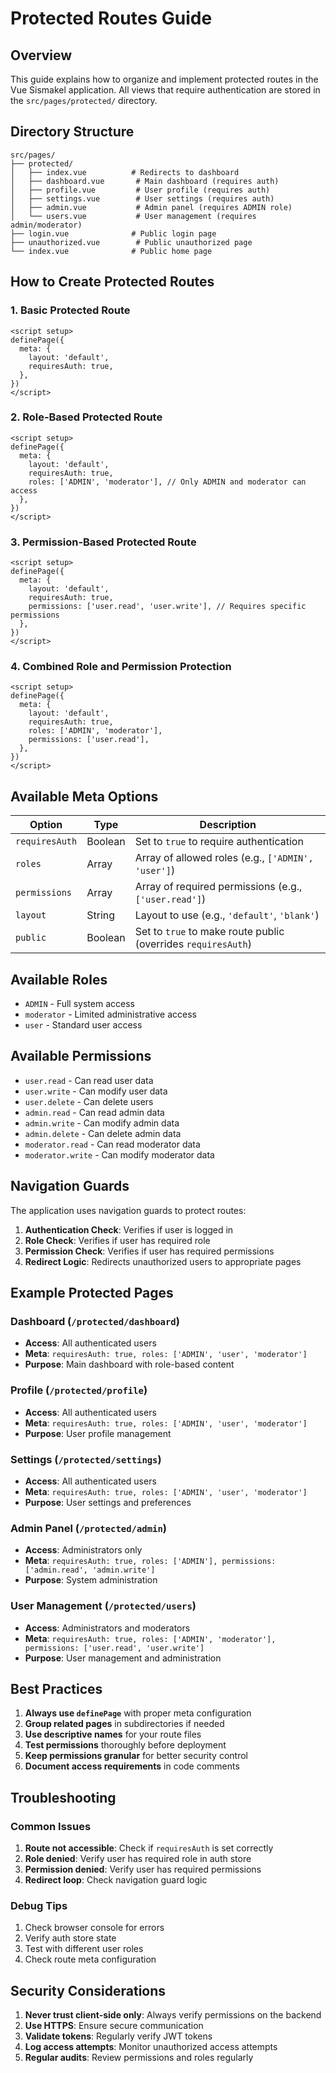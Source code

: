 # Protected Routes Guide

## Overview

This guide explains how to organize and implement protected routes in the Vue Sismakel application. All views that require authentication are stored in the `src/pages/protected/` directory.

## Directory Structure

```
src/pages/
├── protected/
│   ├── index.vue          # Redirects to dashboard
│   ├── dashboard.vue       # Main dashboard (requires auth)
│   ├── profile.vue         # User profile (requires auth)
│   ├── settings.vue        # User settings (requires auth)
│   ├── admin.vue           # Admin panel (requires ADMIN role)
│   └── users.vue           # User management (requires admin/moderator)
├── login.vue              # Public login page
├── unauthorized.vue        # Public unauthorized page
└── index.vue              # Public home page
```

## How to Create Protected Routes

### 1. Basic Protected Route

```vue
<script setup>
definePage({
  meta: {
    layout: 'default',
    requiresAuth: true,
  },
})
</script>
```

### 2. Role-Based Protected Route

```vue
<script setup>
definePage({
  meta: {
    layout: 'default',
    requiresAuth: true,
    roles: ['ADMIN', 'moderator'], // Only ADMIN and moderator can access
  },
})
</script>
```

### 3. Permission-Based Protected Route

```vue
<script setup>
definePage({
  meta: {
    layout: 'default',
    requiresAuth: true,
    permissions: ['user.read', 'user.write'], // Requires specific permissions
  },
})
</script>
```

### 4. Combined Role and Permission Protection

```vue
<script setup>
definePage({
  meta: {
    layout: 'default',
    requiresAuth: true,
    roles: ['ADMIN', 'moderator'],
    permissions: ['user.read'],
  },
})
</script>
```

## Available Meta Options

| Option | Type | Description |
|--------|------|-------------|
| `requiresAuth` | Boolean | Set to `true` to require authentication |
| `roles` | Array | Array of allowed roles (e.g., `['ADMIN', 'user']`) |
| `permissions` | Array | Array of required permissions (e.g., `['user.read']`) |
| `layout` | String | Layout to use (e.g., `'default'`, `'blank'`) |
| `public` | Boolean | Set to `true` to make route public (overrides `requiresAuth`) |

## Available Roles

- `ADMIN` - Full system access
- `moderator` - Limited administrative access
- `user` - Standard user access

## Available Permissions

- `user.read` - Can read user data
- `user.write` - Can modify user data
- `user.delete` - Can delete users
- `admin.read` - Can read admin data
- `admin.write` - Can modify admin data
- `admin.delete` - Can delete admin data
- `moderator.read` - Can read moderator data
- `moderator.write` - Can modify moderator data

## Navigation Guards

The application uses navigation guards to protect routes:

1. **Authentication Check**: Verifies if user is logged in
2. **Role Check**: Verifies if user has required role
3. **Permission Check**: Verifies if user has required permissions
4. **Redirect Logic**: Redirects unauthorized users to appropriate pages

## Example Protected Pages

### Dashboard (`/protected/dashboard`)
- **Access**: All authenticated users
- **Meta**: `requiresAuth: true, roles: ['ADMIN', 'user', 'moderator']`
- **Purpose**: Main dashboard with role-based content

### Profile (`/protected/profile`)
- **Access**: All authenticated users
- **Meta**: `requiresAuth: true, roles: ['ADMIN', 'user', 'moderator']`
- **Purpose**: User profile management

### Settings (`/protected/settings`)
- **Access**: All authenticated users
- **Meta**: `requiresAuth: true, roles: ['ADMIN', 'user', 'moderator']`
- **Purpose**: User settings and preferences

### Admin Panel (`/protected/admin`)
- **Access**: Administrators only
- **Meta**: `requiresAuth: true, roles: ['ADMIN'], permissions: ['admin.read', 'admin.write']`
- **Purpose**: System administration

### User Management (`/protected/users`)
- **Access**: Administrators and moderators
- **Meta**: `requiresAuth: true, roles: ['ADMIN', 'moderator'], permissions: ['user.read', 'user.write']`
- **Purpose**: User management and administration

## Best Practices

1. **Always use `definePage`** with proper meta configuration
2. **Group related pages** in subdirectories if needed
3. **Use descriptive names** for your route files
4. **Test permissions** thoroughly before deployment
5. **Keep permissions granular** for better security control
6. **Document access requirements** in code comments

## Troubleshooting

### Common Issues

1. **Route not accessible**: Check if `requiresAuth` is set correctly
2. **Role denied**: Verify user has required role in auth store
3. **Permission denied**: Verify user has required permissions
4. **Redirect loop**: Check navigation guard logic

### Debug Tips

1. Check browser console for errors
2. Verify auth store state
3. Test with different user roles
4. Check route meta configuration

## Security Considerations

1. **Never trust client-side only**: Always verify permissions on the backend
2. **Use HTTPS**: Ensure secure communication
3. **Validate tokens**: Regularly verify JWT tokens
4. **Log access attempts**: Monitor unauthorized access attempts
5. **Regular audits**: Review permissions and roles regularly 